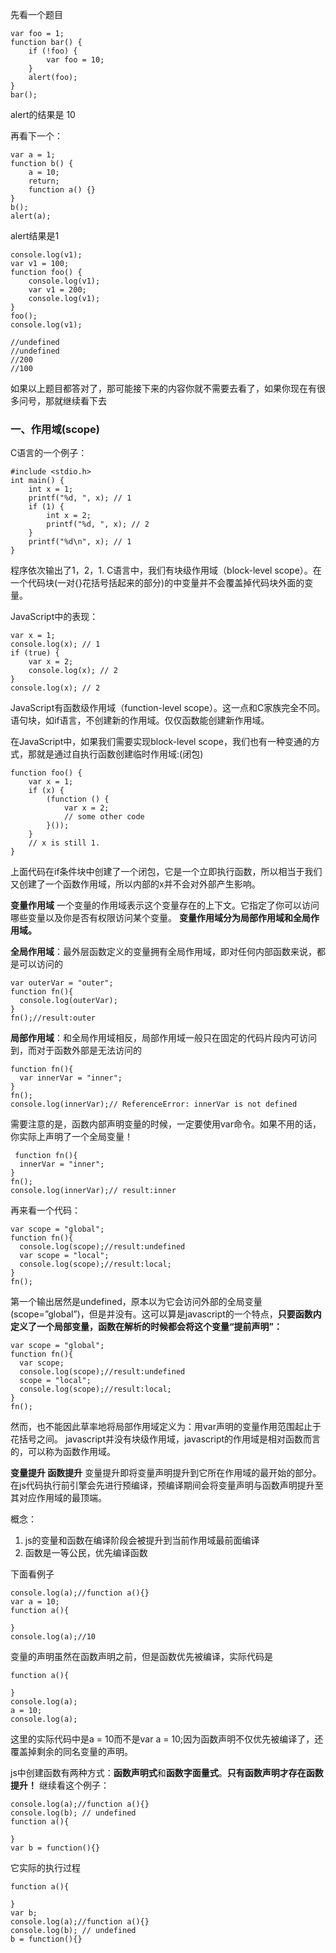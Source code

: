 先看一个题目
```
var foo = 1;
function bar() {
    if (!foo) {
        var foo = 10;
    }
    alert(foo);
}
bar();
```
alert的结果是 10

再看下一个：
```
var a = 1;
function b() {
    a = 10;
    return;
    function a() {}
}
b();
alert(a);
```
alert结果是1

```
console.log(v1);
var v1 = 100;
function foo() {
    console.log(v1);
    var v1 = 200;
    console.log(v1);
}
foo();
console.log(v1);

//undefined
//undefined
//200
//100
```


如果以上题目都答对了，那可能接下来的内容你就不需要去看了，如果你现在有很多问号，那就继续看下去

### 一、作用域(scope)
C语言的一个例子：

```
#include <stdio.h>
int main() {
    int x = 1;
    printf("%d, ", x); // 1
    if (1) {
        int x = 2;
        printf("%d, ", x); // 2
    }
    printf("%d\n", x); // 1
}
```
程序依次输出了1，2，1.
C语言中，我们有块级作用域（block-level scope）。在一个代码块(一对{}花括号括起来的部分)的中变量并不会覆盖掉代码块外面的变量。

JavaScript中的表现：
```
var x = 1;
console.log(x); // 1
if (true) {
    var x = 2;
    console.log(x); // 2
}
console.log(x); // 2
```
JavaScript有函数级作用域（function-level scope）。这一点和C家族完全不同。语句块，如if语言，不创建新的作用域。仅仅函数能创建新作用域。

在JavaScript中，如果我们需要实现block-level scope，我们也有一种变通的方式，那就是通过自执行函数创建临时作用域:(闭包)
```
function foo() {
    var x = 1;
    if (x) {
        (function () {
            var x = 2;
            // some other code
        }());
    }
    // x is still 1.
}
```
上面代码在if条件块中创建了一个闭包，它是一个立即执行函数，所以相当于我们又创建了一个函数作用域，所以内部的x并不会对外部产生影响。

**变量作用域**
一个变量的作用域表示这个变量存在的上下文。它指定了你可以访问哪些变量以及你是否有权限访问某个变量。
**变量作用域分为局部作用域和全局作用域。**

**全局作用域**：最外层函数定义的变量拥有全局作用域，即对任何内部函数来说，都是可以访问的
```
var outerVar = "outer";
function fn(){
  console.log(outerVar);
}
fn();//result:outer
```
**局部作用域**：和全局作用域相反，局部作用域一般只在固定的代码片段内可访问到，而对于函数外部是无法访问的
```
function fn(){
  var innerVar = "inner";
}
fn();
console.log(innerVar);// ReferenceError: innerVar is not defined
```
需要注意的是，函数内部声明变量的时候，一定要使用var命令。如果不用的话，你实际上声明了一个全局变量！
```
 function fn(){
  innerVar = "inner";
}
fn();
console.log(innerVar);// result:inner
```
再来看一个代码：
```
var scope = "global";
function fn(){
  console.log(scope);//result:undefined
  var scope = "local";
  console.log(scope);//result:local;
}
fn();
```
第一个输出居然是undefined，原本以为它会访问外部的全局变量(scope=”global”)，但是并没有。这可以算是javascript的一个特点，**只要函数内定义了一个局部变量，函数在解析的时候都会将这个变量“提前声明”：**
```
var scope = "global";
function fn(){
  var scope;
  console.log(scope);//result:undefined
  scope = "local";
  console.log(scope);//result:local;
}
fn();
```
然而，也不能因此草率地将局部作用域定义为：用var声明的变量作用范围起止于花括号之间。 javascript并没有块级作用域，javascript的作用域是相对函数而言的，可以称为函数作用域。

**变量提升 函数提升**
变量提升即将变量声明提升到它所在作用域的最开始的部分。在js代码执行前引擎会先进行预编译，预编译期间会将变量声明与函数声明提升至其对应作用域的最顶端。

概念：
1. js的变量和函数在编译阶段会被提升到当前作用域最前面编译
2. 函数是一等公民，优先编译函数

下面看例子
```
console.log(a);//function a(){}
var a = 10;
function a(){

}
console.log(a);//10
```
变量的声明虽然在函数声明之前，但是函数优先被编译，实际代码是
```
function a(){

}
console.log(a);
a = 10;
console.log(a);
```
这里的实际代码中是a = 10而不是var a = 10;因为函数声明不仅优先被编译了，还覆盖掉剩余的同名变量的声明。

js中创建函数有两种方式：**函数声明式**和**函数字面量式**。**只有函数声明才存在函数提升！**
继续看这个例子：
```
console.log(a);//function a(){}
console.log(b); // undefined
function a(){

}
var b = function(){}
```
它实际的执行过程
```
function a(){

}
var b;
console.log(a);//function a(){}
console.log(b); // undefined
b = function(){}
```